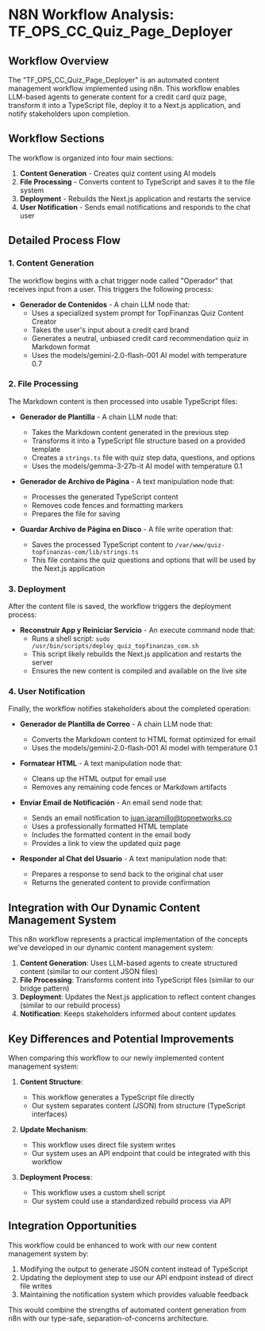 # N8N Workflow Analysis: TF_OPS_CC_Quiz_Page_Deployer

## Workflow Overview

The "TF_OPS_CC_Quiz_Page_Deployer" is an automated content management workflow implemented using n8n. This workflow enables LLM-based agents to generate content for a credit card quiz page, transform it into a TypeScript file, deploy it to a Next.js application, and notify stakeholders upon completion.

## Workflow Sections

The workflow is organized into four main sections:

1. **Content Generation** - Creates quiz content using AI models
2. **File Processing** - Converts content to TypeScript and saves it to the file system
3. **Deployment** - Rebuilds the Next.js application and restarts the service
4. **User Notification** - Sends email notifications and responds to the chat user

## Detailed Process Flow

### 1. Content Generation

The workflow begins with a chat trigger node called "Operador" that receives input from a user. This triggers the following process:

- **Generador de Contenidos** - A chain LLM node that:
  - Uses a specialized system prompt for TopFinanzas Quiz Content Creator
  - Takes the user's input about a credit card brand
  - Generates a neutral, unbiased credit card recommendation quiz in Markdown format
  - Uses the models/gemini-2.0-flash-001 AI model with temperature 0.7

### 2. File Processing

The Markdown content is then processed into usable TypeScript files:

- **Generador de Plantilla** - A chain LLM node that:
  - Takes the Markdown content generated in the previous step
  - Transforms it into a TypeScript file structure based on a provided template
  - Creates a `strings.ts` file with quiz step data, questions, and options
  - Uses the models/gemma-3-27b-it AI model with temperature 0.1

- **Generador de Archivo de Página** - A text manipulation node that:
  - Processes the generated TypeScript content
  - Removes code fences and formatting markers
  - Prepares the file for saving

- **Guardar Archivo de Página en Disco** - A file write operation that:
  - Saves the processed TypeScript content to `/var/www/quiz-topfinanzas-com/lib/strings.ts`
  - This file contains the quiz questions and options that will be used by the Next.js application

### 3. Deployment

After the content file is saved, the workflow triggers the deployment process:

- **Reconstruir App y Reiniciar Servicio** - An execute command node that:
  - Runs a shell script: `sudo /usr/bin/scripts/deploy_quiz_topfinanzas_com.sh`
  - This script likely rebuilds the Next.js application and restarts the server
  - Ensures the new content is compiled and available on the live site

### 4. User Notification

Finally, the workflow notifies stakeholders about the completed operation:

- **Generador de Plantilla de Correo** - A chain LLM node that:
  - Converts the Markdown content to HTML format optimized for email
  - Uses the models/gemini-2.0-flash-001 AI model with temperature 0.1

- **Formatear HTML** - A text manipulation node that:
  - Cleans up the HTML output for email use
  - Removes any remaining code fences or Markdown artifacts

- **Enviar Email de Notificación** - An email send node that:
  - Sends an email notification to <juan.jaramillo@topnetworks.co>
  - Uses a professionally formatted HTML template
  - Includes the formatted content in the email body
  - Provides a link to view the updated quiz page

- **Responder al Chat del Usuario** - A text manipulation node that:
  - Prepares a response to send back to the original chat user
  - Returns the generated content to provide confirmation

## Integration with Our Dynamic Content Management System

This n8n workflow represents a practical implementation of the concepts we've developed in our dynamic content management system:

1. **Content Generation**: Uses LLM-based agents to create structured content (similar to our content JSON files)
2. **File Processing**: Transforms content into TypeScript files (similar to our bridge pattern)
3. **Deployment**: Updates the Next.js application to reflect content changes (similar to our rebuild process)
4. **Notification**: Keeps stakeholders informed about content updates

## Key Differences and Potential Improvements

When comparing this workflow to our newly implemented content management system:

1. **Content Structure**:
   - This workflow generates a TypeScript file directly
   - Our system separates content (JSON) from structure (TypeScript interfaces)

2. **Update Mechanism**:
   - This workflow uses direct file system writes
   - Our system uses an API endpoint that could be integrated with this workflow

3. **Deployment Process**:
   - This workflow uses a custom shell script
   - Our system could use a standardized rebuild process via API

## Integration Opportunities

This workflow could be enhanced to work with our new content management system by:

1. Modifying the output to generate JSON content instead of TypeScript
2. Updating the deployment step to use our API endpoint instead of direct file writes
3. Maintaining the notification system which provides valuable feedback

This would combine the strengths of automated content generation from n8n with our type-safe, separation-of-concerns architecture.
